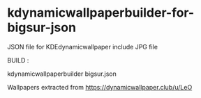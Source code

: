# kdynamicwallpaperbuilder-for-bigsur-json
JSON file for KDEdynamicwallpaper
include JPG file

BUILD :

kdynamicwallpaperbuilder bigsur.json

Wallpapers extracted from https://dynamicwallpaper.club/u/LeO

